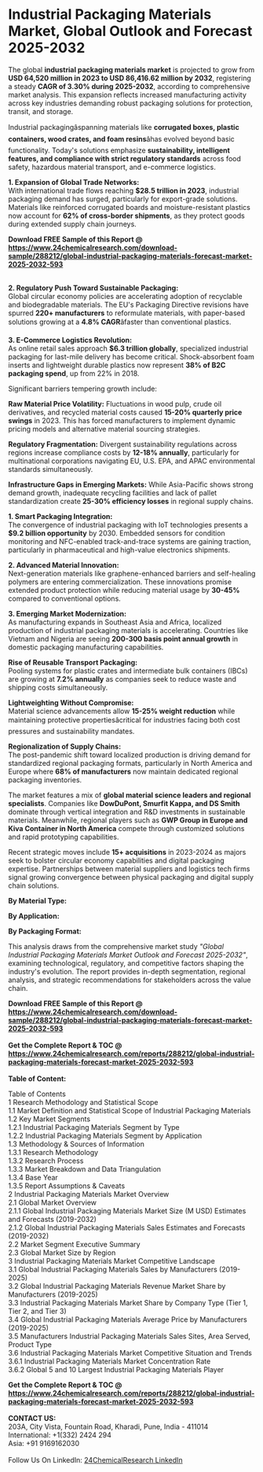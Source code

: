 <h1>Industrial Packaging Materials Market, Global Outlook and Forecast 2025-2032</h1><p>The global <strong>industrial packaging materials market</strong> is projected to grow from <strong>USD 64,520 million in 2023 to USD 86,416.62 million by 2032</strong>, registering a steady <strong>CAGR of 3.30% during 2025-2032</strong>, according to comprehensive market analysis. This expansion reflects increased manufacturing activity across key industries demanding robust packaging solutions for protection, transit, and storage.</p><p>Industrial packagingâspanning materials like <strong>corrugated boxes, plastic containers, wood crates, and foam resins</strong>âhas evolved beyond basic functionality. Today's solutions emphasize <strong>sustainability, intelligent features, and compliance with strict regulatory standards</strong> across food safety, hazardous material transport, and e-commerce logistics.</p><p><strong>1. Expansion of Global Trade Networks:</strong><br>
With international trade flows reaching <strong>$28.5 trillion in 2023</strong>, industrial packaging demand has surged, particularly for export-grade solutions. Materials like reinforced corrugated boards and moisture-resistant plastics now account for <strong>62% of cross-border shipments</strong>, as they protect goods during extended supply chain journeys.</p><div><b>Download FREE Sample of this Report @ 
            <a href="https://www.24chemicalresearch.com/download-sample/288212/global-industrial-packaging-materials-forecast-market-2025-2032-593">
            https://www.24chemicalresearch.com/download-sample/288212/global-industrial-packaging-materials-forecast-market-2025-2032-593</a></b></div><br><p><strong>2. Regulatory Push Toward Sustainable Packaging:</strong><br>
Global circular economy policies are accelerating adoption of recyclable and biodegradable materials. The EU's Packaging Directive revisions have spurred <strong>220+ manufacturers</strong> to reformulate materials, with paper-based solutions growing at a <strong>4.8% CAGR</strong>âfaster than conventional plastics.</p><p><strong>3. E-Commerce Logistics Revolution:</strong><br>
As online retail sales approach <strong>$6.3 trillion globally</strong>, specialized industrial packaging for last-mile delivery has become critical. Shock-absorbent foam inserts and lightweight durable plastics now represent <strong>38% of B2C packaging spend</strong>, up from 22% in 2018.</p><p>Significant barriers tempering growth include:</p><p><strong>Raw Material Price Volatility:</strong> Fluctuations in wood pulp, crude oil derivatives, and recycled material costs caused <strong>15-20% quarterly price swings</strong> in 2023. This has forced manufacturers to implement dynamic pricing models and alternative material sourcing strategies.</p><p><strong>Regulatory Fragmentation:</strong> Divergent sustainability regulations across regions increase compliance costs by <strong>12-18% annually</strong>, particularly for multinational corporations navigating EU, U.S. EPA, and APAC environmental standards simultaneously.</p><p><strong>Infrastructure Gaps in Emerging Markets:</strong> While Asia-Pacific shows strong demand growth, inadequate recycling facilities and lack of pallet standardization create <strong>25-30% efficiency losses</strong> in regional supply chains.</p><p><strong>1. Smart Packaging Integration:</strong><br>
The convergence of industrial packaging with IoT technologies presents a <strong>$9.2 billion opportunity</strong> by 2030. Embedded sensors for condition monitoring and NFC-enabled track-and-trace systems are gaining traction, particularly in pharmaceutical and high-value electronics shipments.</p><p><strong>2. Advanced Material Innovation:</strong><br>
Next-generation materials like graphene-enhanced barriers and self-healing polymers are entering commercialization. These innovations promise extended product protection while reducing material usage by <strong>30-45%</strong> compared to conventional options.</p><p><strong>3. Emerging Market Modernization:</strong><br>
As manufacturing expands in Southeast Asia and Africa, localized production of industrial packaging materials is accelerating. Countries like Vietnam and Nigeria are seeing <strong>200-300 basis point annual growth</strong> in domestic packaging manufacturing capabilities.</p><p><strong>Rise of Reusable Transport Packaging:</strong><br>
	Pooling systems for plastic crates and intermediate bulk containers (IBCs) are growing at <strong>7.2% annually</strong> as companies seek to reduce waste and shipping costs simultaneously.</p><p><strong>Lightweighting Without Compromise:</strong><br>
	Material science advancements allow <strong>15-25% weight reduction</strong> while maintaining protective propertiesâcritical for industries facing both cost pressures and sustainability mandates.</p><p><strong>Regionalization of Supply Chains:</strong><br>
	The post-pandemic shift toward localized production is driving demand for standardized regional packaging formats, particularly in North America and Europe where <strong>68% of manufacturers</strong> now maintain dedicated regional packaging inventories.</p><p>The market features a mix of <strong>global material science leaders and regional specialists</strong>. Companies like <strong>DowDuPont, Smurfit Kappa, and DS Smith</strong> dominate through vertical integration and R&amp;D investments in sustainable materials. Meanwhile, regional players such as <strong>GWP Group in Europe and Kiva Container in North America</strong> compete through customized solutions and rapid prototyping capabilities.</p><p>Recent strategic moves include <strong>15+ acquisitions</strong> in 2023-2024 as majors seek to bolster circular economy capabilities and digital packaging expertise. Partnerships between material suppliers and logistics tech firms signal growing convergence between physical packaging and digital supply chain solutions.</p><p><strong>By Material Type:</strong></p><p><strong>By Application:</strong></p><p><strong>By Packaging Format:</strong></p><p>This analysis draws from the comprehensive market study <em>"Global Industrial Packaging Materials Market Outlook and Forecast 2025-2032"</em>, examining technological, regulatory, and competitive factors shaping the industry's evolution. The report provides in-depth segmentation, regional analysis, and strategic recommendations for stakeholders across the value chain.</p><div><b>Download FREE Sample of this Report @ 
            <a href="https://www.24chemicalresearch.com/download-sample/288212/global-industrial-packaging-materials-forecast-market-2025-2032-593">
            https://www.24chemicalresearch.com/download-sample/288212/global-industrial-packaging-materials-forecast-market-2025-2032-593</a></b></div><br><div><b>Get the Complete Report & TOC @ 
            <a href="https://www.24chemicalresearch.com/reports/288212/global-industrial-packaging-materials-forecast-market-2025-2032-593">
            https://www.24chemicalresearch.com/reports/288212/global-industrial-packaging-materials-forecast-market-2025-2032-593</a></b></div><br>
            <b>Table of Content:</b><p>Table of Contents<br />
1 Research Methodology and Statistical Scope<br />
1.1 Market Definition and Statistical Scope of Industrial Packaging Materials<br />
1.2 Key Market Segments<br />
1.2.1 Industrial Packaging Materials Segment by Type<br />
1.2.2 Industrial Packaging Materials Segment by Application<br />
1.3 Methodology & Sources of Information<br />
1.3.1 Research Methodology<br />
1.3.2 Research Process<br />
1.3.3 Market Breakdown and Data Triangulation<br />
1.3.4 Base Year<br />
1.3.5 Report Assumptions & Caveats<br />
2 Industrial Packaging Materials Market Overview<br />
2.1 Global Market Overview<br />
2.1.1 Global Industrial Packaging Materials Market Size (M USD) Estimates and Forecasts (2019-2032)<br />
2.1.2 Global Industrial Packaging Materials Sales Estimates and Forecasts (2019-2032)<br />
2.2 Market Segment Executive Summary<br />
2.3 Global Market Size by Region<br />
3 Industrial Packaging Materials Market Competitive Landscape<br />
3.1 Global Industrial Packaging Materials Sales by Manufacturers (2019-2025)<br />
3.2 Global Industrial Packaging Materials Revenue Market Share by Manufacturers (2019-2025)<br />
3.3 Industrial Packaging Materials Market Share by Company Type (Tier 1, Tier 2, and Tier 3)<br />
3.4 Global Industrial Packaging Materials Average Price by Manufacturers (2019-2025)<br />
3.5 Manufacturers Industrial Packaging Materials Sales Sites, Area Served, Product Type<br />
3.6 Industrial Packaging Materials Market Competitive Situation and Trends<br />
3.6.1 Industrial Packaging Materials Market Concentration Rate<br />
3.6.2 Global 5 and 10 Largest Industrial Packaging Materials Player</p><div><b>Get the Complete Report & TOC @ 
            <a href="https://www.24chemicalresearch.com/reports/288212/global-industrial-packaging-materials-forecast-market-2025-2032-593">
            https://www.24chemicalresearch.com/reports/288212/global-industrial-packaging-materials-forecast-market-2025-2032-593</a></b></div><br><b>CONTACT US:</b><br>
            203A, City Vista, Fountain Road, Kharadi, Pune, India - 411014<br>
            International: +1(332) 2424 294<br>
            Asia: +91 9169162030 <br><br>
            Follow Us On LinkedIn: <a href="https://www.linkedin.com/company/24chemicalresearch/">24ChemicalResearch LinkedIn</a>